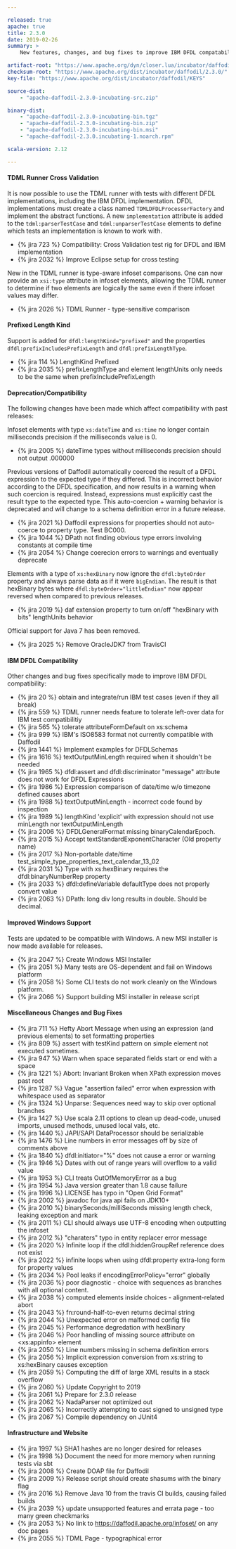 ```yaml
---

released: true
apache: true
title: 2.3.0
date: 2019-02-26
summary: >
    New features, changes, and bug fixes to improve IBM DFDL compatability

artifact-root: "https://www.apache.org/dyn/closer.lua/incubator/daffodil/2.3.0/"
checksum-root: "https://www.apache.org/dist/incubator/daffodil/2.3.0/"
key-file: "https://www.apache.org/dist/incubator/daffodil/KEYS"

source-dist:
    - "apache-daffodil-2.3.0-incubating-src.zip"

binary-dist:
    - "apache-daffodil-2.3.0-incubating-bin.tgz"
    - "apache-daffodil-2.3.0-incubating-bin.zip"
    - "apache-daffodil-2.3.0-incubating-bin.msi"
    - "apache-daffodil-2.3.0.incubating-1.noarch.rpm"

scala-version: 2.12

---
```


#### TDML Runner Cross Validation

It is now possible to use the TDML runner with tests with different DFDL implementations, including
the IBM DFDL implementation. DFDL implementations must create a class named
``TDMLDFDLProcessorFactory`` and implement the abstract functions. A new ``implementation``
attribute is added to the ``tdml:parserTestCase`` and ``tdml:unparserTestCase`` elements to define
which tests an implementation is known to work with.

* {% jira 723 %} Compatibility: Cross Validation test rig for DFDL and IBM implementation
* {% jira 2032 %} Improve Eclipse setup for cross testing

New in the TDML runner is type-aware infoset comparisons. One can now provide an ``xsi:type``
attribute in infoset elements, allowing the TDML runner to determine if two elements are logically
the same even if there infoset values may differ.

* {% jira 2026 %} TDML Runner - type-sensitive comparison

#### Prefixed Length Kind

Support is added for ``dfdl:lengthKind="prefixed"`` and the properties
``dfdl:prefixIncludesPrefixLength`` and ``dfdl:prefixLengthType``.

* {% jira 114 %} LengthKind Prefixed
* {% jira 2035 %} prefixLengthType and element lengthUnits only needs to be the same when prefixIncludePrefixLength

#### Deprecation/Compatibility

The following changes have been made which affect compatibility with past releases:

Infoset elements with type ``xs:dateTime`` and ``xs:time`` no longer contain
milliseconds precision if the milliseconds value is 0.

* {% jira 2005 %} dateTime types without milliseconds precision should not output .000000

Previous versions of Daffodil automatically coerced the result of a DFDL expression to the expected
type if they differed. This is incorrect behavior according to the DFDL specification, and now
results in a warning when such coercion is required. Instead, expressions must explicitly cast the
result type to the expected type. This auto-coercion + warning behavior is deprecated and will
change to a schema definition error in a future release.

* {% jira 2021 %} Daffodil expressions for properties should not auto-coerce to property type. Test BC000.
* {% jira 1044 %} DPath not finding obvious type errors involving constants at compile time
* {% jira 2054 %} Change coerecion errors to warnings and eventually deprecate

Elements with a type of ``xs:hexBinary`` now ignore the ``dfdl:byteOrder`` property and always parse
data as if it were ``bigEndian``. The result is that hexBinary bytes where
``dfdl:byteOrder="littleEndian"`` now appear reversed when compared to previous releases.

* {% jira 2019 %} daf extension property to turn on/off "hexBinary with bits" lengthUnits behavior

Official support for Java 7 has been removed.

* {% jira 2025 %} Remove OracleJDK7 from TravisCI

#### IBM DFDL Compatibility

Other changes and bug fixes specifically made to improve IBM DFDL compatibility:

* {% jira   20 %} obtain and integrate/run IBM test cases (even if they all break)
* {% jira  559 %} TDML runner needs feature to tolerate left-over data for IBM test compatibilitiy
* {% jira  565 %} tolerate attributeFormDefault on xs:schema
* {% jira  999 %} IBM's ISO8583 format not currently compatible with Daffodil
* {% jira 1441 %} Implement examples for DFDLSchemas
* {% jira 1616 %} textOutputMinLength required when it shouldn't be needed
* {% jira 1965 %} dfdl:assert and dfdl:discriminator "message" attribute does not work for DFDL Expressions
* {% jira 1986 %} Expression comparison of date/time w/o timezone defined causes abort
* {% jira 1988 %} textOutputMinLength - incorrect code found by inspection
* {% jira 1989 %} lengthKind 'explicit' with expression should not use minLength nor textOutputMinLength
* {% jira 2006 %} DFDLGeneralFormat missing binaryCalendarEpoch.
* {% jira 2015 %} Accept textStandardExponentCharacter (Old property name)
* {% jira 2017 %} Non-portable date/time test\_simple\_type\_properties\_text\_calendar\_13\_02
* {% jira 2031 %} Type with xs:hexBinary requires the dfdl:binaryNumberRep property
* {% jira 2033 %} dfdl:defineVariable defaultType does not properly convert value
* {% jira 2063 %} DPath: long div long results in double. Should be decimal.

#### Improved Windows Support

Tests are updated to be compatible with Windows. A new MSI installer is now
made available for releases.

* {% jira 2047 %} Create Windows MSI Installer
* {% jira 2051 %} Many tests are OS-dependent and fail on Windows platform
* {% jira 2058 %} Some CLI tests do not work cleanly on the Windows platform.
* {% jira 2066 %} Support building MSI installer in release script

#### Miscellaneous Changes and Bug Fixes

* {% jira  711 %} Hefty Abort Message when using an expression (and previous elements) to set formatting properties
* {% jira  809 %} assert with testKind pattern on simple element not executed sometimes.
* {% jira  947 %} Warn when space separated fields start or end with a space
* {% jira 1221 %} Abort: Invariant Broken when XPath expression moves past root
* {% jira 1287 %} Vague "assertion failed" error when expression with whitespace used as separator
* {% jira 1324 %} Unparse: Sequences need way to skip over optional branches
* {% jira 1427 %} Use scala 2.11 options to clean up dead-code, unused imports, unused methods, unused local vals, etc.
* {% jira 1440 %} JAPI/SAPI DataProcessor should be serializable
* {% jira 1476 %} Line numbers in error messages off by size of comments above
* {% jira 1840 %} dfdl:initiator="%" does not cause a error or warning
* {% jira 1946 %} Dates with out of range years will overflow to a valid value
* {% jira 1953 %} CLI treats OutOfMemoryError as a bug
* {% jira 1954 %} Java version greater than 1.8 cause failure
* {% jira 1996 %} LICENSE has typo in "Open Grid Format"
* {% jira 2002 %} javadoc for java api fails on JDK10+
* {% jira 2010 %} binarySeconds/milliSeconds missing length check, leaking exception and mark
* {% jira 2011 %} CLI should always use UTF-8 encoding when outputting the infoset
* {% jira 2012 %} "charaters" typo in entity replacer error message
* {% jira 2020 %} Infinite loop if the dfdl:hiddenGroupRef reference does not exist
* {% jira 2022 %} infinite loops when using dfdl:property extra-long form for property values
* {% jira 2034 %} Pool leaks if encodingErrorPolicy="error" globally
* {% jira 2036 %} poor diagnostic - choice with sequences as branches with all optional content.
* {% jira 2038 %} computed elements inside choices - alignment-related abort
* {% jira 2043 %} fn:round-half-to-even returns decimal string
* {% jira 2044 %} Unexpected error on malformed config file
* {% jira 2045 %} Performance degredation with hexBinary
* {% jira 2046 %} Poor handling of missing source attribute on &lt;xs:appinfo&gt; element
* {% jira 2050 %} Line numbers missing in schema definition errors
* {% jira 2056 %} Implicit expression conversion from xs:string to xs:hexBinary causes exception
* {% jira 2059 %} Computing the diff of large XML results in a stack overflow
* {% jira 2060 %} Update Copyright to 2019
* {% jira 2061 %} Prepare for 2.3.0 release
* {% jira 2062 %} NadaParser not optimized out
* {% jira 2065 %} Incorrectly attempting to cast signed to unsigned type
* {% jira 2067 %} Compile dependency on JUnit4

#### Infrastructure and Website

* {% jira 1997 %} SHA1 hashes are no longer desired for releases
* {% jira 1998 %} Document the need for more memory when running tests via sbt
* {% jira 2008 %} Create DOAP file for Daffodil
* {% jira 2009 %} Release script should create shasums with the binary flag 
* {% jira 2016 %} Remove Java 10 from the travis CI builds, causing failed builds
* {% jira 2039 %} update unsupported features and errata page - too many green checkmarks
* {% jira 2053 %} No link to https://daffodil.apache.org/infoset/ on any doc pages
* {% jira 2055 %} TDML Page - typographical error
